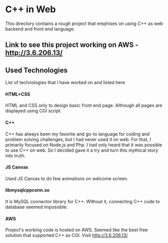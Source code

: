# C++ in Web
This directory contains a rough project that emphises on using C++ as web backend and front end language.

## Link to see this project working on AWS - http://3.6.206.13/

## Used Technologies

List of technologies that I have worked on and listed here

#### HTML+CSS
  HTML and CSS only to design basic front end page. Although all pages are displayed using CGI script.

#### C++
  C++ has always been my favorite and go-to language for coding and problem solving challenges, but I had never used it on web. For that, I primarily focused on Node.js and Php. I had only heard that it was possible to use C++ on web. So I decided gave it a try and turn this mythical story into truth.
 
#### JS Canvas
  Used JS Canvas to do few animations on welcome screen.
  
#### libmysqlcppconn.so
  It is MySQL connector library for C++. Without it, connecting C++ code to database seemed impossible.

#### AWS
  Project's working code is hosted on AWS. Seemed like the best free solution that supported C++ as CGI. Visit http://3.6.206.13/
